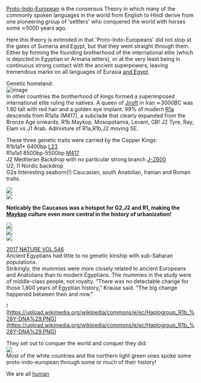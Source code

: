 [Proto-Indo-European](https://en.wikipedia.org/wiki/Proto-Indo-European_language) is the consensus Theory in which many of the commonly spoken languages in the world from English to Hindi derive from one pioneering group of 'settlers' who conquered the world with horses some ⋍5000 years ago.  

Here this theory is extended in that 'Proto-Indo-Europeans' did not stop at the gates of Sumeria and Egypt, but that they went straight through them. Either by forming the founding brotherhood of the international elite (which is depicted in Egyptian or Armana letters), or at the very least being in continuous strong contact with the ancient superpowers, leaving tremendous marks on all languages of Eurasia [and Egypt](Highlights).  


Genetic homeland:  
![image](https://user-images.githubusercontent.com/516118/34798436-5a1743aa-f65c-11e7-94a8-0f7ecaf3addf.png)  
In other countries the brotherhood of kings formed a superimposed international elite ruling the natives. A queen of [Jiroft](https://en.wikipedia.org/wiki/Jiroft_culture) in Iran ⋍3000BC was 1.80 tall with red hair and a golden eye implant. 99% of modern [R1a](https://www.eupedia.com/europe/Haplogroup_R1a_Y-DNA.shtml) descends from R1a1a (M417), a subclade that clearly expanded from the Bronze Age onwards. R1b Maykop, Mosopotamia, Levant, GB! J2 Tyre, Ray, Elam vs J1 Arab. Admixture of R1a,R1b,J2 moving SE.  

These three genetic traits were carried by the Copper Kings:  
R1b1a1* 6400bp [L23](https://www.yfull.com/tree/R-L23/)  
R1a1a1 8500bp-5500bp [M417](https://www.yfull.com/tree/R-M417/)  
J2 Mediteran Backdrop with no particular strong branch [J-Z600](https://www.yfull.com/tree/J-Z600/)  
U2, I1 Nordic backdrop  
G2a Interesting seaborn(!) Caucasian, south Anatolian, Iranian and Roman traits.  

![](https://user-images.githubusercontent.com/516118/36258177-0cf816e8-125a-11e8-89e9-83f7241fc67c.png)  
![](https://cache.eupedia.com/images/content/Haplogroup_R1b_World.png)  

**Noticably the Caucasus was a hotspot for G2,J2 and R1, making the [Maykop](Maykop) culture even more central in the history of urbanization!**  

![](https://cache.eupedia.com/images/content/Haplogroup_G2a.gif)  
![](https://cache.eupedia.com/images/content/Haplogroup_J2.gif)  
![](http://www.haplogruplar.com/wp-content/uploads/2015/07/J2-Y-DNA-Haplogroup-Map-J2-M172-Map-J2-Haplogrubu-Haritasi-v3.png)  


[2017 NATURE VOL 546](https://www.nature.com/polopoly_fs/1.22069/menu/main/topColumns/topLeftColumn/pdf/546017a.pdf)  
Ancient Egyptians had little to no genetic kinship with sub-Saharan populations.  
Strikingly, the mummies were more closely related to ancient Europeans and Anatolians than to modern Egyptians. The mummies in the study were of middle-class people, not royalty. "There was no detectable change for those 1,800 years of Egyptian history," Krause said. "The big change happened between then and now."  

![https://upload.wikimedia.org/wikipedia/commons/e/ec/Haplogroup_R1b_%28Y-DNA%29.PNG](https://upload.wikimedia.org/wikipedia/commons/e/ec/Haplogroup_R1b_%28Y-DNA%29.PNG)  

They set out to conquer the world and conquer they did:  
![](https://upload.wikimedia.org/wikipedia/commons/8/80/Indo-European-speaking_world.png)  
Most of the white countries and the northern light green ones spoke some proto-indo-european through some or much of their history!  

We are all [human](Human)  